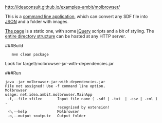 http://ideaconsult.github.io/examples-ambit/molbrowser/


This is a [command line application](https://github.com/ideaconsult/examples-ambit/tree/master/molbrowser), 
which can convert any SDF file into [JSON](http://ideaconsult.github.io/examples-ambit/molbrowser/mol.json) 
and a folder with images. 

[The page](http://ideaconsult.github.io/examples-ambit/molbrowser/) is  a static one,
with some [jQuery](http://jquery.com/) scripts and a bit of styling. The [entire directory structure](https://github.com/ideaconsult/examples-ambit/tree/master/molbrowser/src/main/resources/webapp) can be hosted at any HTTP server.


###Build

````
   mvn clean package
````

Look for target\molbrowser-jar-with-dependencies.jar

###Run
````
java -jar molbrowser-jar-with-dependencies.jar
File not assigned! Use -f command line option.
Molbrowser
usage: net.idea.ambit.molbrowser.MainApp
 -f,--file <file>       Input file name ( .sdf | .txt  | .csv | .cml ) -
                        recognised by extension!
 -h,--help              Molbrowser
 -o,--output <output>   Output folder
````
